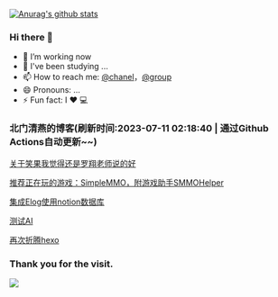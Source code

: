 [![Anurag's github stats](https://github-readme-stats.vercel.app/api?username=bmqy)](https://github.com/anuraghazra/github-readme-stats)
### Hi there 👋
- 🔭 I’m working now
- 🌱 I've been studying ...
- 📫 How to reach me: [@chanel](https://t.me/tcbmqy)，[@group](https://t.me/tgbmqy)
- 😄 Pronouns: ...
- ⚡ Fun fact:  I ❤️ 💻

<!--START_SECTION:bmqy-->

### 北门清燕的博客(刷新时间:2023-07-11 02:18:40 | 通过Github Actions自动更新~~)

[关于笑果我觉得还是罗翔老师说的好](https://www.bmqy.net/2653.html)

[推荐正在玩的游戏：SimpleMMO，附游戏助手SMMOHelper](https://www.bmqy.net/2652.html)

[集成Elog使用notion数据库](https://www.bmqy.net/2651.html)

[测试AI](https://www.bmqy.net/2650.html)

[再次折腾hexo](https://www.bmqy.net/2649.html)

<!--END_SECTION:bmqy-->

### Thank you for the visit.
![](http://profile-counter.glitch.me/bmqy/count.svg)
